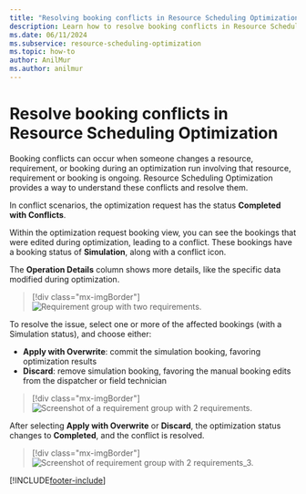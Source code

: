 ```yaml
---
title: "Resolving booking conflicts in Resource Scheduling Optimization for Dynamics 365 | MicrosoftDocs"
description: Learn how to resolve booking conflicts in Resource Scheduling Optimization for Dynamics 365
ms.date: 06/11/2024
ms.subservice: resource-scheduling-optimization
ms.topic: how-to
author: AnilMur
ms.author: anilmur
---
```


# Resolve booking conflicts in Resource Scheduling Optimization

Booking conflicts can occur when someone changes a resource, requirement, or booking during an optimization run involving that resource, requirement or booking is ongoing. Resource Scheduling Optimization provides a way to understand these conflicts and resolve them.

In conflict scenarios, the optimization request has the status **Completed with Conflicts**.

Within the optimization request booking view, you can see the bookings that were edited during optimization, leading to a conflict. These bookings have a booking status of **Simulation**, along with a conflict icon.

The **Operation Details** column shows more details, like the specific data modified during optimization.

> [!div class="mx-imgBorder"]
> ![Requirement group with two requirements.](./media/scheduling-rso-3-0-booking-conflict.png)

To resolve the issue, select one or more of the affected bookings (with a Simulation status), and choose either:

- **Apply with Overwrite**: commit the simulation booking, favoring optimization results
- **Discard**: remove simulation booking, favoring the manual booking edits from the dispatcher or field technician

> [!div class="mx-imgBorder"]
> ![Screenshot of a requirement group with 2 requirements.](./media/scheduling-rso-3-0-booking-conflict-override.png)

After selecting **Apply with Overwrite** or **Discard**, the optimization status changes to **Completed**, and the conflict is resolved.

> [!div class="mx-imgBorder"]
> ![Screenshot of requirement group with 2 requirements_3.](./media/scheduling-rso-3-0-booking-conflict2.png)

[!INCLUDE[footer-include](../includes/footer-banner.md)]

